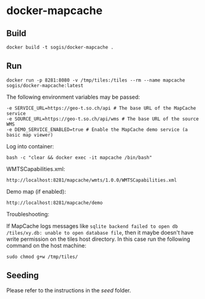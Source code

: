 # docker-mapcache

## Build 

```
docker build -t sogis/docker-mapcache .
```

## Run

```
docker run -p 8281:8080 -v /tmp/tiles:/tiles --rm --name mapcache sogis/docker-mapcache:latest
```

The following environment variables may be passed:
```
-e SERVICE_URL=https://geo-t.so.ch/api # The base URL of the MapCache service
-e SOURCE_URL=https://geo-t.so.ch/api/wms # The base URL of the source WMS
-e DEMO_SERVICE_ENABLED=true # Enable the MapCache demo service (a basic map viewer)
```

Log into container:
```
bash -c "clear && docker exec -it mapcache /bin/bash"
```

WMTSCapabilities.xml:
```
http://localhost:8281/mapcache/wmts/1.0.0/WMTSCapabilities.xml
```

Demo map (if enabled):
```
http://localhost:8281/mapcache/demo
```

Troubleshooting:

If MapCache logs messages like
`sqlite backend failed to open db /tiles/xy.db: unable to open database file`,
then it maybe doesn't have write permission on the tiles host directory.
In this case run the following command on the host machine:
```
sudo chmod g+w /tmp/tiles/
```

## Seeding

Please refer to the instructions in the _seed_ folder.
